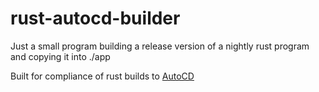 # rust-autocd-builder

Just a small program building a release version of a nightly rust program and copying it into ./app

Built for compliance of rust builds to [AutoCD](https://github.com/worldiety/autocd)
